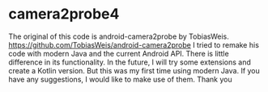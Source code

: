# camera2probe4
The original of this code is android-camera2probe by TobiasWeis.
https://github.com/TobiasWeis/android-camera2probe
I tried to remake his code with modern Java and the current Android API.
There is little difference in its functionality.
In the future, I will try some extensions and create a Kotlin version.
But this was my first time using modern Java.
If you have any suggestions, I would like to make use of them.
Thank you
